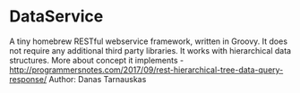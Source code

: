 # DataService
A tiny homebrew RESTful webservice framework, written in Groovy. It does not require any additional third party libraries. It works with hierarchical data structures.
More about concept it implements - http://programmersnotes.com/2017/09/rest-hierarchical-tree-data-query-response/
Author: Danas Tarnauskas

